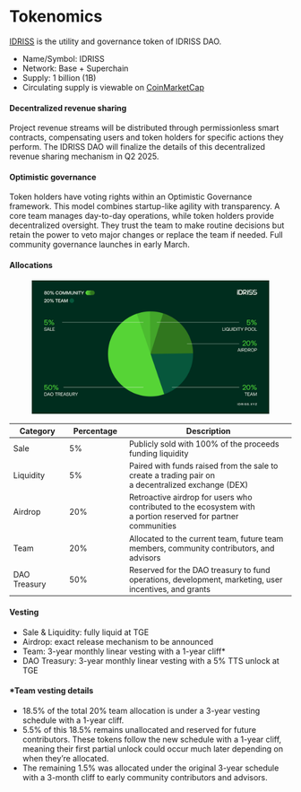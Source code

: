 # Tokenomics

[IDRISS](https://basescan.org/token/0x000096630066820566162c94874a776532705231) is the utility and governance token of IDRISS DAO.

* Name/Symbol: IDRISS
* Network: Base + Superchain
* Supply: 1 billion (1B)
* Circulating supply is viewable on [CoinMarketCap](https://coinmarketcap.com/currencies/idriss/)

#### Decentralized revenue sharing

Project revenue streams will be distributed through permissionless smart contracts, compensating users and token holders for specific actions they perform. The IDRISS DAO will finalize the details of this decentralized revenue sharing mechanism in Q2 2025.

#### Optimistic governance

Token holders have voting rights within an Optimistic Governance framework. This model combines startup-like agility with transparency. A core team manages day-to-day operations, while token holders provide decentralized oversight. They trust the team to make routine decisions but retain the power to veto major changes or replace the team if needed. Full community governance launches in early March.

#### Allocations

<figure><img src="../.gitbook/assets/IDRISS_Allocations.png" alt=""><figcaption></figcaption></figure>



<table><thead><tr><th width="114">Category</th><th width="111">Percentage</th><th width="525">Description</th></tr></thead><tbody><tr><td>Sale</td><td>5%</td><td>Publicly sold with 100% of the proceeds funding liquidity</td></tr><tr><td>Liquidity</td><td>5%</td><td>Paired with funds raised from the sale to create a trading pair on<br>a decentralized exchange (DEX)</td></tr><tr><td>Airdrop</td><td>20%</td><td>Retroactive airdrop for users who contributed to the ecosystem with <br>a portion reserved for partner communities</td></tr><tr><td>Team</td><td>20%</td><td>Allocated to the current team, future team members, community contributors, and advisors</td></tr><tr><td>DAO Treasury</td><td>50%</td><td>Reserved for the DAO treasury to fund operations, development, marketing, user incentives, and grants</td></tr></tbody></table>

#### **Vesting**

* Sale & Liquidity: fully liquid at TGE
* Airdrop: exact release mechanism to be announced
* Team: 3-year monthly linear vesting with a 1-year cliff\*
* DAO Treasury: 3-year monthly linear vesting with a 5% TTS unlock at TGE

#### \*Team vesting details

* 18.5% of the total 20% team allocation is under a 3-year vesting schedule with a 1-year cliff.
* 5.5% of this 18.5% remains unallocated and reserved for future contributors. These tokens follow the new schedule with a 1-year cliff, meaning their first partial unlock could occur much later depending on when they’re allocated.
* The remaining 1.5% was allocated under the original 3-year schedule with a 3-month cliff to early community contributors and advisors.





